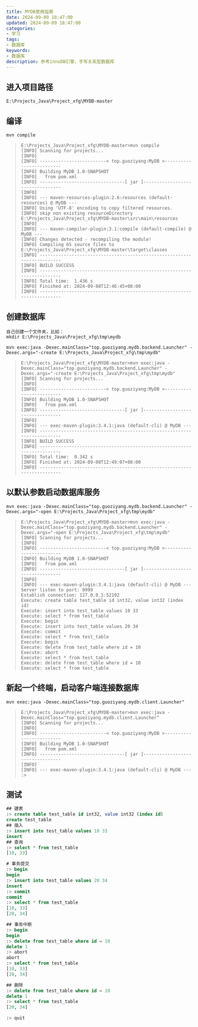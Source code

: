 ```yaml
---
title: MYDB使用指南
date: 2024-09-09 18:47:00
updated: 2024-09-09 18:47:00
categories: 
- 学习
tags: 
- 数据库
keywords:
- 数据库
description: 参考innoDB引擎，手写关系型数据库
---
```


## 进入项目路径

```shell
E:\Projects_Java\Project_xfg\MYDB-master
```

## 编译

```shell
mvn compile
```

> ```shell
> E:\Projects_Java\Project_xfg\MYDB-master>mvn compile
> [INFO] Scanning for projects...
> [INFO] 
> [INFO] -------------------------< top.guoziyang:MyDB >-------------------------
> [INFO] Building MyDB 1.0-SNAPSHOT                                              
> [INFO]   from pom.xml                                                          
> [INFO] --------------------------------[ jar ]---------------------------------
> [INFO] 
> [INFO] --- maven-resources-plugin:2.6:resources (default-resources) @ MyDB ---
> [INFO] Using 'UTF-8' encoding to copy filtered resources.
> [INFO] skip non existing resourceDirectory E:\Projects_Java\Project_xfg\MYDB-master\src\main\resources
> [INFO]
> [INFO] --- maven-compiler-plugin:3.1:compile (default-compile) @ MyDB ---
> [INFO] Changes detected - recompiling the module!
> [INFO] Compiling 65 source files to E:\Projects_Java\Project_xfg\MYDB-master\target\classes
> [INFO] ------------------------------------------------------------------------
> [INFO] BUILD SUCCESS
> [INFO] ------------------------------------------------------------------------
> [INFO] Total time:  1.436 s
> [INFO] Finished at: 2024-09-08T12:46:45+08:00
> [INFO] ------------------------------------------------------------------------
> ```

## 创建数据库

```shell
自己创建一个文件夹，比如：
mkdir E:\Projects_Java\Project_xfg\tmp\mydb
```

```shell
mvn exec:java -Dexec.mainClass="top.guoziyang.mydb.backend.Launcher" -Dexec.args="-create E:\Projects_Java\Project_xfg\tmp\mydb"
```

> ```shell
> E:\Projects_Java\Project_xfg\MYDB-master>mvn exec:java -Dexec.mainClass="top.guoziyang.mydb.backend.Launcher" -Dexec.args="-create E:\Projects_Java\Project_xfg\tmp\mydb"
> [INFO] Scanning for projects...
> [INFO] 
> [INFO] -------------------------< top.guoziyang:MyDB >-------------------------
> [INFO] Building MyDB 1.0-SNAPSHOT
> [INFO]   from pom.xml
> [INFO] --------------------------------[ jar ]---------------------------------
> [INFO] 
> [INFO] --- exec-maven-plugin:3.4.1:java (default-cli) @ MyDB ---
> [INFO] ------------------------------------------------------------------------
> [INFO] BUILD SUCCESS
> [INFO] ------------------------------------------------------------------------
> [INFO] Total time:  0.342 s
> [INFO] Finished at: 2024-09-08T12:49:07+08:00
> [INFO] ------------------------------------------------------------------------
> ```

## 以默认参数启动数据库服务

```shell
mvn exec:java -Dexec.mainClass="top.guoziyang.mydb.backend.Launcher" -Dexec.args="-open E:\Projects_Java\Project_xfg\tmp\mydb"
```

> ```shell
> E:\Projects_Java\Project_xfg\MYDB-master>mvn exec:java -Dexec.mainClass="top.guoziyang.mydb.backend.Launcher" -Dexec.args="-open E:\Projects_Java\Project_xfg\tmp\mydb"
> [INFO] Scanning for projects...
> [INFO] 
> [INFO] -------------------------< top.guoziyang:MyDB >-------------------------
> [INFO] Building MyDB 1.0-SNAPSHOT
> [INFO]   from pom.xml
> [INFO] --------------------------------[ jar ]---------------------------------
> [INFO] 
> [INFO] --- exec-maven-plugin:3.4.1:java (default-cli) @ MyDB ---
> Server listen to port: 9999
> Establish connection: 127.0.0.1:52192
> Execute: create table test_table id int32, value int32 (index id)
> Execute: insert into test_table values 10 33
> Execute: select * from test_table
> Execute: begin
> Execute: insert into test_table values 20 34
> Execute: commit
> Execute: select * from test_table
> Execute: begin
> Execute: delete from test_table where id = 10
> Execute: abort
> Execute: select * from test_table
> Execute: delete from test_table where id = 10
> Execute: select * from test_table
> ```

## 新起一个终端，启动客户端连接数据库

```shell
mvn exec:java -Dexec.mainClass="top.guoziyang.mydb.client.Launcher"
```

> ```shell
> E:\Projects_Java\Project_xfg\MYDB-master>mvn exec:java -Dexec.mainClass="top.guoziyang.mydb.client.Launcher"
> [INFO] Scanning for projects...
> [INFO] 
> [INFO] -------------------------< top.guoziyang:MyDB >-------------------------
> [INFO] Building MyDB 1.0-SNAPSHOT                                              
> [INFO]   from pom.xml                                                          
> [INFO] --------------------------------[ jar ]---------------------------------
> [INFO] 
> [INFO] --- exec-maven-plugin:3.4.1:java (default-cli) @ MyDB ---
> :> 
> ```
> 

## 测试

```sql
## 建表
:> create table test_table id int32, value int32 (index id)
create test_table
## 插入
:> insert into test_table values 10 33
insert
## 查询
:> select * from test_table
[10, 33]

# 事务提交
:> begin
begin
:> insert into test_table values 20 34
insert
:> commit
commit
:> select * from test_table            
[10, 33]
[20, 34]

## 事务中断
:> begin
begin
:> delete from test_table where id = 10
delete 1
:> abort
abort
:> select * from test_table             
[10, 33]
[20, 34]

## 删除
:> delete from test_table where id = 10
delete 1
:> select * from test_table
[20, 34]

:> quit
```

